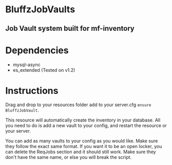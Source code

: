 # BluffzJobVaults
## Job Vault system built for mf-inventory

# Dependencies
- mysql-async
- es_extended (Tested on v1.2)

# Instructions
Drag and drop to your resources folder
add to your server.cfg `ensure BluffzJobVault`.

This resource will automatically create the inventory in your database. All you need to do is add a new vault to your config, and restart the resource or your server.

You can add as many vaults to your config as you would like. Make sure they follow the exact same format. If you want it to be an open locker, you can delete the ReqJobs section and it should still work. Make sure they don't have the same name, or else you will break the script.
